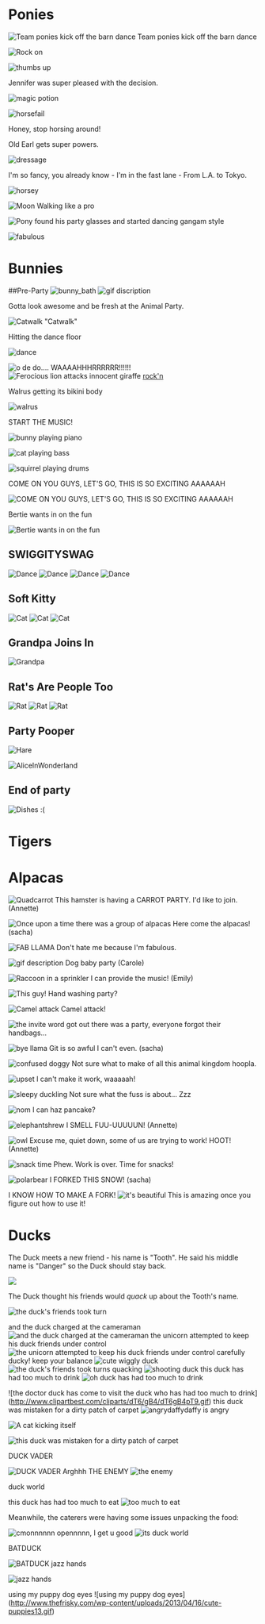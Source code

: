 <!--begin team ponies-->
# Ponies

![Team ponies kick off the barn dance](http://1.bp.blogspot.com/-slndmUOpLjc/UlLdsm3HIfI/AAAAAAAABCE/LM7a50n4Lc0/s1600/Moonwalk.gif)
Team ponies kick off the barn dance

![Rock on](https://i.chzbgr.com/maxW500/7176447744/h7DE65B13/)

![thumbs up](http://i.imgur.com/vUJBo79.gif) 

Jennifer was super pleased with the decision.

![magic potion](http://media.tumblr.com/tumblr_mdq17cf4S61rvqp08.gif)

![horsefail](http://31.media.tumblr.com/b970f11763fd9d4cb7131efe706f7564/tumblr_n4wldryQJc1tv7yt8o1_400.gif)

Honey, stop horsing around!

Old Earl gets super powers.

![dressage](http://31.media.tumblr.com/acd17ae9fcbfb2b84f6194b7741629a9/tumblr_mqau9oSMUV1suq4izo1_250.gif)

I'm so fancy, you already know - I'm in the fast lane - From L.A. to Tokyo.

![horsey](http://38.media.tumblr.com/tumblr_mcamqug5yJ1rjzp1po1_400.gif)

![Moon Walking like a pro](https://38.media.tumblr.com/63a0f448c5857ca8429d0e89519b412c/tumblr_myf7oiWdcf1snt67ko1_500.gif)

![Pony found his party glasses and started dancing gangam style](http://fc00.deviantart.net/fs70/f/2012/323/7/2/gangnam_commission__bat_pony_by_chocomilkterrorist-d5lgpuy.gif)

![fabulous](http://p.fod4.com/upload/aff3567c9abaad4b798a350dc1e1b1a3/8OqtVI7GSVecw0NB0O9O_Horse%20Horseboy.gif)

<!--end team ponies-->
<!--begin team bunnies-->

# Bunnies

##Pre-Party
![bunny_bath](http://media.giphy.com/media/iDetu21VhxHtC/giphy.gif)
![gif discription](http://media.giphy.com/media/z9tqT8hiuaNvG/giphy.gif)


Gotta look awesome and be fresh at the Animal Party.

![Catwalk](http://33.media.tumblr.com/b2e29fce0f7d3f5f4d86269300f90692/tumblr_my0o0iI7Yc1qay0t7o1_400.gif)
"Catwalk"

Hitting the dance floor

![dance](http://cdn.gifstache.com/2012/10/3/gifstache.com_2170_1349388000.gif)

![o de do.... WAAAAHHHRRRRRR!!!!!!](http://i.imgur.com/EEFZqeM.gif)
![Ferocious lion attacks innocent giraffe](http://37.media.tumblr.com/0953f89a47a72134c548a0a04245dcca/tumblr_n3nxehRDS91qljj91o1_400.gif)
[rock'n](http://gph.is/12Bl7aD)

Walrus getting its  bikini body

![walrus](http://www.pbh2.com/wordpress/wp-content/uploads/2012/10/funniest-animal-gifs-walrus-sit-ups.gif)


START THE MUSIC!

![bunny playing piano](http://media.giphy.com/media/H6JLWp6x8Cnio/giphy.gif)

![cat playing bass](http://bit.ly/1vHdTQH)

![squirrel playing drums](http://i194.photobucket.com/albums/z169/emmiedownunder/Animal%20Animations/Squirrel-Drummer.gif)

COME ON YOU GUYS, LET'S GO, THIS IS SO EXCITING AAAAAAH

![COME ON YOU GUYS, LET'S GO, THIS IS SO EXCITING AAAAAAH](http://media.giphy.com/media/K1SCAduBtyabe/giphy.gif)

Bertie wants in on the fun

![Bertie wants in on the fun](https://pbs.twimg.com/media/BkW-qN8CAAE2kDA.jpg)

## SWIGGITYSWAG

![Dance](http://www.flappytclown.com/theShow/ATheshow_files/image004.gif)
![Dance](http://www.gokpop.com/i1/avatars/2/akredlm-o8d.gif)
![Dance](http://www.mobileapples.com/Assets/Content/Screensavers/anime3129.gif)
![Dance](http://fc07.deviantart.net/fs70/f/2013/242/e/3/bunny_dancing_gif__click_on_it____by_hyperndepressed-d6jvllg.gif)

## Soft Kitty

![Cat](http://www.amberhouse.co.nz/cat-dancing.gif)
![Cat](http://www.somegif.com/gifs/1361342721295917461.GIF)
![Cat](http://stcara.edublogs.org/files/2009/11/scouse-cat.gif)

## Grandpa Joins In

![Grandpa](http://i.imgur.com/6tFau.gif)

## Rat's Are People Too

![Rat](http://38.media.tumblr.com/4f8709925f64b0d7d999ca2edab35be4/tumblr_n3imy2nhML1r195ndo1_400.gif)
![Rat](http://38.media.tumblr.com/f225816d6a716654570ea25a5208c516/tumblr_n1m6qmnrVo1shs94bo1_400.gif)
![Rat](http://38.media.tumblr.com/e19f9f0181a9b04fea3e09e713f5d33e/tumblr_mso9qkTduu1raafdzo1_400.gif)

## Party Pooper

![Hare](http://i.imgur.com/JwnuH9C.gif)

![AliceInWonderland](http://25.media.tumblr.com/tumblr_mdaykaH9hk1qc3nxxo2_250.gif)


## End of party
![Dishes :(](http://i.imgur.com/aL48gx1.gif)

<!--end team bunnies-->
<!--begin team tigers-->

# Tigers

<!--end team tigers-->
<!--begin team alpacas-->

# Alpacas

![Quadcarrot](http://gifsec.com/wp-content/uploads/GIF/2014/04/GIF-Hamster-Eats-Carrots.gif)
This hamster is having a CARROT PARTY. I'd like to join. (Annette)

![Once upon a time there was a group of alpacas](http://media.giphy.com/media/zMtBVZPCqlLUY/giphy.gif)
Here come the alpacas! (sacha)

![FAB LLAMA](http://i.imgur.com/pm8gm.gif)
Don't hate me because I'm fabulous.

![gif description](http://i.imgur.com/AiVGEwP.gif)
Dog baby party (Carole)

![Raccoon in a sprinkler](http://img.pandawhale.com/22474-Raccoon-Harpist-pH0E.gif)
I can provide the music! (Emily)

![This guy!](http://31.media.tumblr.com/tumblr_mam3arXlMz1qz581wo2_250.gif)
Hand washing party?

![Camel attack](http://weknowgifs.com/wp-content/uploads/2013/03/jurassic-camel-attack-gif.gif)
Camel attack!

![the invite](https://i.chzbgr.com/maxW500/8232968448/h1DAE3B91/)
word got out there was a party, everyone forgot their handbags...

![bye llama](http://media.giphy.com/media/JVeaR3I5DWoJW/giphy.gif)
Git is so awful I can't even. (sacha)

![confused doggy](http://viralentertainment.org/wp-content/uploads/2014/01/2.-Shiba-Inu-Scout-the-Bat.gif)
Not sure what to make of all this animal kingdom hoopla. 

![upset](http://media.tumblr.com/tumblr_m9fz8kYUwc1rnm87e.gif)
I can't make it work, waaaaah!

![sleepy duckling](http://viralentertainment.org/wp-content/uploads/2014/01/9.-Sleeping-Duck.gif)
Not sure what the fuss is about... Zzz

![nom](http://37.media.tumblr.com/tumblr_m9skqxFbps1rxfqqzo2_250.gif)
I can haz pancake?

![elephantshrew](http://33.media.tumblr.com/73ec750cb8c64120749d6f7df4e80853/tumblr_mzvgflZfX71r4zr2vo2_r1_500.gif)
I SMELL FUU-UUUUUN! (Annette)

![owl](http://37.media.tumblr.com/25007fa61dae3637c0b0a12cc6d0490f/tumblr_n6qeivaZxV1s2yegdo1_400.gif)
Excuse me, quiet down, some of us are trying to work! HOOT! (Annette)

![snack time](http://viralentertainment.org/wp-content/uploads/2014/01/hamster-nom.gif)
Phew. Work is over. Time for snacks!

![polarbear](http://media.giphy.com/media/z4GbIUvi84T9m/giphy.gif)
I FORKED THIS SNOW! (sacha)

I KNOW HOW TO MAKE A FORK!
![it's beautiful](http://media.tumblr.com/tumblr_m9fxarz8iu1qbawqt.gif)
This is amazing once you figure out how to use it!

<!--end team alpacas-->
<!--begin team ducks-->

# Ducks

The Duck meets a new friend - his name is "Tooth". He said his middle name is "Danger" so the Duck should stay back.

![](http://static.fjcdn.com/gifs/Cats+Sharks+Ducks+Roombas+and+Poop.+Something+for+everyone_dcd9da_4786329.gif) 

The Duck thought his friends would *quack* up about the Tooth's name. 

![the duck's friends took turn](http://www.millan.net/anims/gifs/ducks.gif)

and the duck charged at the cameraman
![and the duck charged at the cameraman](http://api.ning.com/files/H2SDFfWbZtYne87mirtni0pFGEuQ-83GGEMHq20fZWxlUCpqr7Sw0kHlYdlInGY5qzdw5hwC5R3-z7z7RS42cWM1KbJ4OLtm/xxxxxxxxxxxxxxxx.gif)
the unicorn attempted to keep his duck friends under control
![the unicorn attempted to keep his duck friends under control](http://media.giphy.com/media/yTF8GYHr0oLvy/giphy.gif)
carefully ducky! keep your balance
![cute wiggly duck](http://24.media.tumblr.com/881126acc46dfe11823fca09b33a84f6/tumblr_mwdpez2Fkp1r5hhjjo1_500.gif)
![the duck's friends took turns quacking](http://www.millan.net/anims/gifs/ducks.gif)
![shooting duck](http://www.somegif.com/gifs/13918672231954283923.GIF)
this duck has had too much to drink
![oh duck has had too much to drink](http://img1.wikia.nocookie.net/__cb20131014081207/degrassi/images/a/ac/Cute_duck.gif)

![the doctor duck has come to visit the duck who has had too much to drink]
(http://www.clipartbest.com/cliparts/dT6/gB4/dT6gB4pT9.gif)
this duck was mistaken for a dirty patch of carpet
![angrydaffy](http://mrwgifs.com/wp-content/uploads/2013/08/Daffy-Duck-Fires-a-Warning-Shot-In-Looney-Tunes-Gif.gif)daffy is angry

![A cat kicking itself](http://media3.giphy.com/media/yuqvIBjZNtSus/giphy.gif)

![this duck was mistaken for a dirty patch of carpet](http://a.gifb.in/092013/1378748336_vacuuming_a_duck.gif)

DUCK VADER

![DUCK VADER](http://3.bp.blogspot.com/-VF6QZLC7ckQ/UEjUaCVxbRI/AAAAAAAABzU/pTGIMmQ37Bg/s1600/weh.jpg)
Arghhh THE ENEMY
![the enemy](http://img.pandawhale.com/post-9764-Grumpy-Cat-clapping-gif-aim9.gif)

duck world

this duck has had too much to eat
![too much to eat](http://31.media.tumblr.com/81f41ff0de03694bcd3add82c4397ceb/tumblr_myr04c9Hf41sj1nado1_400.gif)


Meanwhile, the caterers were having some issues unpacking the food:

![cmonnnnnn opennnnn, I get u good](http://img.izismile.com/img/img4/20110929/1000/funny_animal_gif_animations_01.gif)
![its duck world](http://justcuteanimals.com/wp-content/uploads/2013/11/cute-animals-pictures-baby-ducks-ducklings-slide-animated-gif.gif)

BATDUCK

![BATDUCK](http://2fun2fun.com/wp-content/uploads/2013/06/400381_548383805220130_125744062_n.jpg)
jazz hands

![jazz hands](http://i.telegraph.co.uk/multimedia/archive/02049/leopard-cub_2049345a.jpg)

using my puppy dog eyes
![using my puppy dog eyes] (http://www.thefrisky.com/wp-content/uploads/2013/04/16/cute-puppies13.gif)

<!--end team ducks-->
